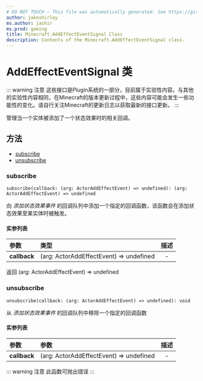 ```yaml
---
# DO NOT TOUCH — This file was automatically generated. See https://github.com/Mojang/MinecraftScriptingApiDocsGenerator to modify descriptions, examples, etc.
author: jakeshirley
ms.author: jashir
ms.prod: gaming
title: Minecraft.AddEffectEventSignal Class
description: Contents of the Minecraft.AddEffectEventSignal class.
---
```

# AddEffectEventSignal 类
::: warning 注意
这些接口是Plugin系统的一部分，目前属于实验性内容。与其他的实验性内容相同，在Minecraft的版本更新过程中，这些内容可能会发生一些功能性的变化。请自行关注Minecraft的更新日志以获取最新的接口更新。 
:::
<!--Manages callbacks that are connected to when an effect is added to an entity.-->
管理当一个实体被添加了一个状态效果时的相关回调。

## 方法
- [subscribe](#subscribe)
- [unsubscribe](#unsubscribe)
  
### **subscribe**
`
subscribe(callback: (arg: ActorAddEffectEvent) => undefined): (arg: ActorAddEffectEvent) => undefined
`

<!--Adds a callback that will be called when an effect is added to an entity.-->
向 _添加状态效果事件_ 的回调队列中添加一个指定的回调函数，该函数会在添加状态效果至某实体时被触发。
#### 实参列表
| 参数 | 类型 | 描述 |
| :--- | :--- | :---: |
| **callback** | (arg: ActorAddEffectEvent) => undefined | - |

返回 (arg: ActorAddEffectEvent) => undefined


### **unsubscribe**
`
unsubscribe(callback: (arg: ActorAddEffectEvent) => undefined): void
`

从 _添加状态效果事件_ 的回调队列中移除一个指定的回调函数
#### 实参列表
| 参数 | 参数 | 描述 |
| :--- | :--- | :---: |
| **callback** | (arg: ActorAddEffectEvent) => undefined | - |


::: warning 注意
此函数可抛出错误
:::

